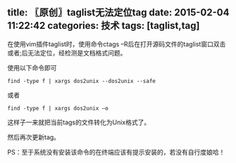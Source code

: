 title: 〖原创〗taglist无法定位tag
date: 2015-02-04 11:22:42
categories: 技术
tags: [taglist,tag]
---
在使用vim插件taglist时，使用命令ctags –R后在打开源码文件的taglist窗口双击或者<CR>;后无法定位，经检测是文档格式问题。<!--more-->

使用以下命令即可
~~~ shell
find -type f | xargs dos2unix --dos2unix --safe
~~~
或者
~~~ shell
find -type f | xargs dos2unix –o
~~~
这样子一来就把当前tags的文件转化为Unix格式了。

然后再次更新tag。

PS：至于系统没有安装该命令的在终端应该有提示安装的，若没有自行度娘哈！
